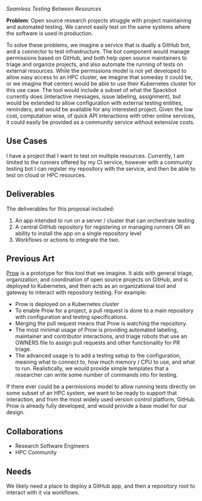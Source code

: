 _Seamless Testing Between Resources_

**Problem**: Open source research projects struggle with project maintaining and automated testing. We cannot easily test on the same systems where the software is used in production.

To solve these problems, we imagine a service that is dually a GitHub bot, and a connector to test infrastructure. The bot component would manage permissions based on GitHub, and both help open source maintainers to triage and organize projects, and also automate the running of tests on external resources. While the permissions model is not yet developed to allow easy access to an HPC cluster, we imagine that someday it could be, or we imagine that centers would be able to use their Kubernetes cluster for this use case. The tool would include a subset of what the Spackbot currently does (interactive messages, issue labeling, assignment), but would be extended to allow configuration with external testing entities, reminders, and would be available for any interested project. Given the low cost, computation wise, of quick API interactions with other online services, it could easily be provided as a community service without extensive costs.

## Use Cases

I have a project that I want to test on multiple resources. Currently, I am limited to the runners offered by my CI service, however
with a community testing bot I can register my repository with the service, and then be able to test on cloud or HPC resources.

## Deliverables

The deliverables for this proposal included:

 1. An app intended to run on a server / cluster that can orchestrate testing
 2. A central GitHub repository for registering or managing runners OR an ability to install the app on a single repository level
 3. Workflows or actions to integrate the two.

## Previous Art

[Prow](https://github.com/kubernetes/test-infra/tree/master/prow) is a prototype for this tool that we imagine. It aids with general triage, organization, and coordination of open source projects on GitHub, and is deployed to Kubernetes, and then acts as an organizational tool and gateway to interact with repository testing. For example:

- Prow is deployed on a Kubernetes cluster
- To enable Prow for a project, a pull request is done to a main repository with configuration and testing specifications.  
- Merging the pull request means that Prow is watching the repository.
- The most minimal usage of Prow is providing automated labeling, maintainer and contributor interactions, and triage robots that use an OWNERS file to assign pull requests and other functionality for PR triage.
- The advanced usage is to add a testing setup to the configuration, meaning what to connect to, how much memory / CPU to use, and what to run. Realistically, we would provide simple templates that a researcher can write some number of commands into for testing.

If there ever could be a permissions model to allow running tests directly on some subset of an HPC system, we want to be ready to support that interaction, and from the most widely used version control platform, GitHub. Prow is already fully developed, and would provide a base model for our design.

## Collaborations

* Research Software Engineers
* HPC Community

## Needs

We likely need a place to deploy a GitHub app, and then a repository root to interact with it 
via workflows.
